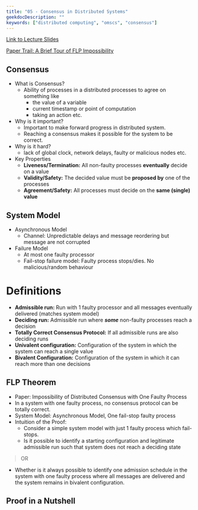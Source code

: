 ```yaml
---
title: "05 - Consensus in Distributed Systems"
geekdocDescription: ""
keywords: ["distributed computing", "omscs", "consensus"]
---
```

[Link to Lecture Slides](https://gatech.instructure.com/courses/220502/files/24077401/download?download_frd=1)

[Paper Trail: A Brief Tour of FLP Impossibility](https://www.the-paper-trail.org/post/2008-08-13-a-brief-tour-of-flp-impossibility/)

## Consensus

- What is Consensus?
    - Ability of processes in a distributed processes to agree on something like
        - the value of a variable
        - current timestamp or point of computation
        - taking an action etc.
- Why is it important?
    - Important to make forward progress in distributed system.
    - Reaching a consensus makes it possible for the system to be correct.
- Why is it hard?
    - lack of global clock, network delays, faulty or malicious nodes etc.
- Key Properties
    - **Liveness/Termination:** All non-faulty processes **eventually** decide on a value
    - **Validity/Safety:** The decided value must be **proposed by** one of the processes
    - **Agreement/Safety:** All processes must decide on the **same (single) value**

## System Model

- Asynchronous Model
    - Channel: Unpredictable delays and message reordering but message are not corrupted
- Failure Model
    - At most one faulty processor
    - Fail-stop failure model: Faulty process stops/dies. No malicious/random behaviour

# Definitions

- **Admissible run:** Run with 1 faulty processor and all messages eventually delivered (matches system model)
- **Deciding run:** Admissible run where ***some*** non-faulty processes reach a decision
- **Totally Correct Consensus Protocol:** If all admissible runs are also deciding runs
- **Univalent configuration:** Configuration of the system in which the system can reach a single value
- **Bivalent Configuration:** Configuration of the system in which it can reach more than one decisions

## FLP Theorem

- Paper: Impossibility of Distributed Consensus with One Faulty Process
- In a system with one faulty process, no consensus protocol can be totally correct.
- System Model: Asynchronous Model, One fail-stop faulty process
- Intuition of the Proof:
    - Consider a simple system model with just 1 faulty process which fail-stops.
    - Is it possible to identify a starting configuration and legitimate admissible run such that system does not reach a deciding state

> OR
- Whether is it always possible to identify one admission schedule in the system with one faulty process where all messages are delivered and the system remains in bivalent configuration.

## Proof in a Nutshell